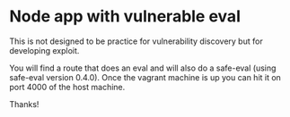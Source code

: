 # Node app with vulnerable eval

This is not designed to be practice for vulnerability discovery but for developing exploit.

You will find a route that does an eval and will also do a safe-eval (using safe-eval version 0.4.0). Once the vagrant machine is up you can hit it on port 4000 of the host machine.

Thanks!
